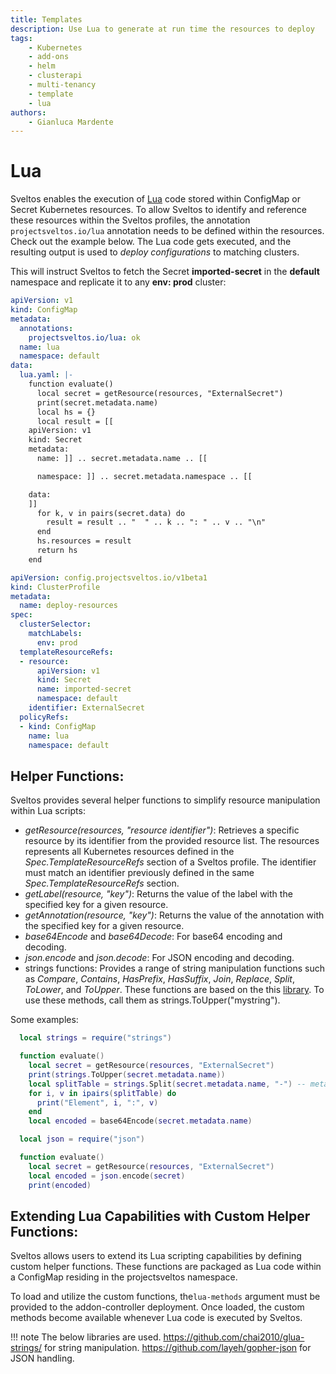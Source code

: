 ```yaml
---
title: Templates
description: Use Lua to generate at run time the resources to deploy
tags:
    - Kubernetes
    - add-ons
    - helm
    - clusterapi
    - multi-tenancy
    - template
    - lua
authors:
    - Gianluca Mardente
---
```


# Lua

Sveltos enables the execution of [Lua](https://www.lua.org/) code stored within ConfigMap or Secret Kubernetes resources. To allow Sveltos to identify and reference these resources within the Sveltos profiles, the annotation `projectsveltos.io/lua` annotation needs to be defined within the resources. Check out the example below. The Lua code gets executed, and the resulting output is used to *deploy configurations* to matching clusters.

This will instruct Sveltos to fetch the Secret __imported-secret__ in the __default__ namespace and replicate it to any __env: prod__ cluster:

```yaml hl_lines="4-5 10"
apiVersion: v1
kind: ConfigMap
metadata:
  annotations:
    projectsveltos.io/lua: ok
  name: lua
  namespace: default
data:
  lua.yaml: |-
    function evaluate()
      local secret = getResource(resources, "ExternalSecret")
      print(secret.metadata.name)
      local hs = {}
      local result = [[
    apiVersion: v1
    kind: Secret
    metadata:
      name: ]] .. secret.metadata.name .. [[

      namespace: ]] .. secret.metadata.namespace .. [[

    data:
    ]]
      for k, v in pairs(secret.data) do
        result = result .. "  " .. k .. ": " .. v .. "\n"
      end
      hs.resources = result
      return hs
    end
```

```yaml
apiVersion: config.projectsveltos.io/v1beta1
kind: ClusterProfile
metadata:
  name: deploy-resources
spec:
  clusterSelector:
    matchLabels:
      env: prod
  templateResourceRefs:
  - resource:
      apiVersion: v1
      kind: Secret
      name: imported-secret
      namespace: default
    identifier: ExternalSecret
  policyRefs:
  - kind: ConfigMap
    name: lua
    namespace: default
```

## Helper Functions:

Sveltos provides several helper functions to simplify resource manipulation within Lua scripts:

- *getResource(resources, "resource identifier")*:  Retrieves a specific resource by its identifier from the provided resource list. The resources represents all Kubernetes resources defined in the _Spec.TemplateResourceRefs_ section of a Sveltos profile. The identifier must match an identifier previously defined in the same _Spec.TemplateResourceRefs_ section.
- *getLabel(resource, "key")*: Returns the value of the label with the specified key for a given resource.
- *getAnnotation(resource, "key")*: Returns the value of the annotation with the specified key for a given resource.
- *base64Encode* and *base64Decode*: For base64 encoding and decoding.
- *json.encode* and *json.decode*: For JSON encoding and decoding.
- strings functions: Provides a range of string manipulation functions such as *Compare*, *Contains*, *HasPrefix*, *HasSuffix*, *Join*, *Replace*, *Split*, *ToLower*, and *ToUpper*. These functions are based on the this [library](https://github.com/chai2010/glua-strings). To use these methods, call them as strings.ToUpper("mystring").

Some examples:

```lua
  local strings = require("strings")

  function evaluate()
    local secret = getResource(resources, "ExternalSecret") 
    print(strings.ToUpper(secret.metadata.name))
    local splitTable = strings.Split(secret.metadata.name, "-") -- metadata.name in the example imported-secret
    for i, v in ipairs(splitTable) do
      print("Element", i, ":", v)
    end
    local encoded = base64Encode(secret.metadata.name)
```

```lua
  local json = require("json")

  function evaluate()
    local secret = getResource(resources, "ExternalSecret") 
    local encoded = json.encode(secret)
    print(encoded)
```

## Extending Lua Capabilities with Custom Helper Functions:

Sveltos allows users to extend its Lua scripting capabilities by defining custom helper functions. These functions are packaged as Lua code within a ConfigMap residing in the projectsveltos namespace.

To load and utilize the custom functions, the`lua-methods` argument must be provided to the addon-controller  deployment. Once loaded, the custom methods become available whenever Lua code is executed by Sveltos.

!!! note
    The below libraries are used.
    https://github.com/chai2010/glua-strings/ for string manipulation.
    https://github.com/layeh/gopher-json for JSON handling.

